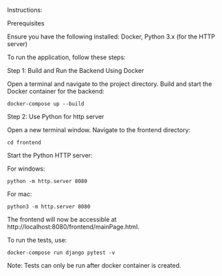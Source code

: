 Instructions:

Prerequisites

  Ensure you have the following installed:
        Docker, Python 3.x (for the HTTP server)


To run the application, follow these steps:

Step 1: Build and Run the Backend Using Docker

Open a terminal and navigate to the project directory.
Build and start the Docker container for the backend:

    docker-compose up --build
    
Step 2: Use Python for http server

Open a new terminal window.
Navigate to the frontend directory:

```cd frontend```

Start the Python HTTP server:

For windows:

```python -m http.server 8080```

For mac:

```python3 -m http.server 8080```

The frontend will now be accessible at http://localhost:8080/frontend/mainPage.html.


To run the tests, use:

```docker-compose run django pytest -v```

Note: Tests can only be run after docker container is created.
